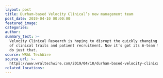 ```yaml
---
layout: post
title: Durham-based Velocity Clinical’s new management team
post_date: 2019-04-10 00:00:00
featured_image:
categories:
author:
summary_text: >-
  Velocity Clinical Research is hoping to disrupt the quickly changing business
  of clinical trails and patient recruitment. Now it’s got its A-team to help it
  do just that.
source: WRAL TechWire
source_url: >-
  https://www.wraltechwire.com/2019/04/10/durham-based-velocity-clinical-ready-to-disrupt-clinical-trials-industry-with-new-management-team/
related_locations:
---
```


